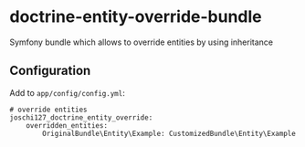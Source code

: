 doctrine-entity-override-bundle
===============================

Symfony bundle which allows to override entities by using inheritance

Configuration
-------------

Add to `app/config/config.yml`:

    # override entities
    joschi127_doctrine_entity_override:
        overridden_entities:
            OriginalBundle\Entity\Example: CustomizedBundle\Entity\Example

